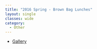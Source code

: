 ```yaml
---
title: "2016 Spring - Brown Bag Lunches"
layout: single
classes: wide
category:
  - Other
---
```


- [Gallery](/StatCafe/2016-04-01-gallery/)
